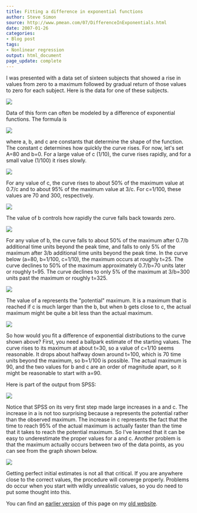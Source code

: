 ```yaml
---
title: Fitting a difference in exponential functions
author: Steve Simon
source: http://www.pmean.com/07/DifferenceInExponentials.html
date: 2007-01-26
categories:
- Blog post
tags:
- Nonlinear regression
output: html_document
page_update: complete
---
```


I was presented with a data set of sixteen subjects that showed a rise in values from zero to a maximum followed by gradual return of those values to zero for each subject. Here is the data for one of these subjects.

![](http://www.pmean.com/new-images/07/DifferenceInExponentials01.gif)

Data of this form can often be modeled by a difference of exponential functions. The formula is

![](http://www.pmean.com/new-images/07/DifferenceInExponentials02.gif)

where a, b, and c are constants that determine the shape of the function. The constant c determines how quickly the curve rises. For now, let's set A=80 and b=0. For a large value of c (1/10), the curve rises rapidly, and for a small value (1/100) it rises slowly.

![](http://www.pmean.com/new-images/07/DifferenceInExponentials03.gif)

For any value of c, the curve rises to about 50% of the maximum value at 0.7/c and to about 95% of the maximum value at 3/c. For c=1/100, these values are 70 and 300, respectively.

![](http://www.pmean.com/new-images/07/DifferenceInExponentials04.gif)

The value of b controls how rapidly the curve falls back towards zero.

![](http://www.pmean.com/new-images/07/DifferenceInExponentials05.gif)

For any value of b, the curve falls to about 50% of the maximum after 0.7/b additional time units beyond the peak time, and falls to only 5% of the maximum after 3/b additional time units beyond the peak time. In the curve below (a=80, b=1/100, c=1/10), the maximum occurs at roughly t=25. The curve declines to 50% of the maximum approximately 0.7/b=70 units later or roughly t=95. The curve declines to only 5% of the maximum at 3/b=300 units past the maximum or roughly t=325.

![](http://www.pmean.com/new-images/07/DifferenceInExponentials06.gif)

The value of a represents the "potential" maximum. It is a maximum that is reached if c is much larger than the b, but when b gets close to c, the actual maximum might be quite a bit less than the actual maximum.

![](http://www.pmean.com/new-images/07/DifferenceInExponentials07.gif)

So how would you fit a difference of exponential distributions to the curve shown above? First, you need a ballpark estimate of the starting values. The curve rises to its maximum at about t=30, so a value of c=1/10 seems reasonable. It drops about halfway down around t=100, which is 70 time units beyond the maximum, so b=1/100 is possible. The actual maximum is 90, and the two values for b and c are an order of magnitude apart, so it might be reasonable to start with a=90.

Here is part of the output from SPSS:

![](http://www.pmean.com/new-images/07/DifferenceInExponentials08.gif)

Notice that SPSS on its very first step made large increases in a and c. The increase in a is not too surprising because a represents the potential rather than the observed maximum. The increase in c represents the fact that the time to reach 95% of the actual maximum is actually faster than the time that it takes to reach the potential maximum. So I've learned that it can be easy to underestimate the proper values for a and c. Another problem is that the maximum actually occurs between two of the data points, as you can see from the graph shown below.

![](http://www.pmean.com/new-images/07/DifferenceInExponentials09.gif)

Getting perfect initial estimates is not all that critical. If you are anywhere close to the correct values, the procedure will converge properly. Problems do occur when you start with wildly unrealistic values, so you do need to put some thought into this.

You can find an [earlier version][sim1] of this page on my [old website][sim2].

[sim1]: http://www.pmean.com/07/DifferenceInExponentials.html
[sim2]: http://www.pmean.com